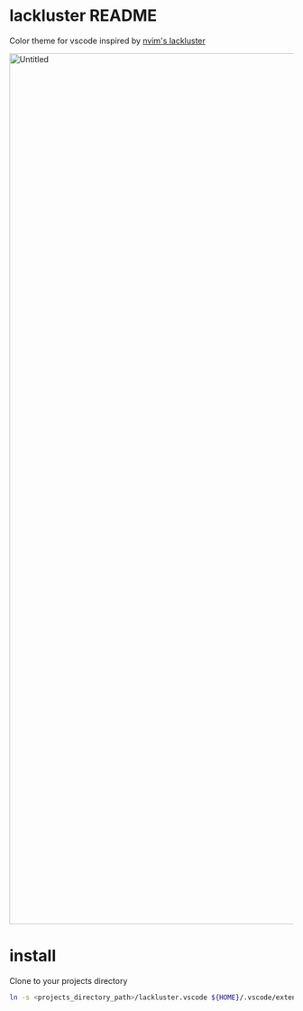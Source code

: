 # lackluster README

Color theme for vscode inspired by [nvim's lackluster](https://github.com/slugbyte/lackluster.nvim/tree/main)

<img width="1545" alt="Untitled" src="https://github.com/user-attachments/assets/8c031705-a382-41a2-9e96-6ccfe14b53f4" />

# install
Clone to your projects directory
```bash
ln -s <projects_directory_path>/lackluster.vscode ${HOME}/.vscode/extensions
```
